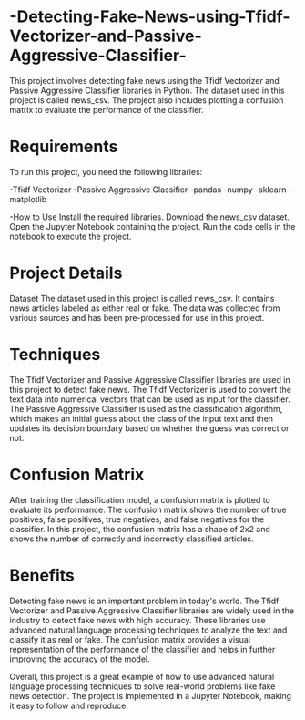 # -Detecting-Fake-News-using-Tfidf-Vectorizer-and-Passive-Aggressive-Classifier-
This project involves detecting fake news using the Tfidf Vectorizer and Passive Aggressive Classifier libraries in Python. The dataset used in this project is called news_csv. The project also includes plotting a confusion matrix to evaluate the performance of the classifier.

# Requirements
To run this project, you need the following libraries:

-Tfidf Vectorizer
-Passive Aggressive Classifier
-pandas
-numpy
-sklearn
-matplotlib

-How to Use
Install the required libraries.
Download the news_csv dataset.
Open the Jupyter Notebook containing the project.
Run the code cells in the notebook to execute the project.

# Project Details
Dataset
The dataset used in this project is called news_csv. It contains news articles labeled as either real or fake. The data was collected from various sources and has been pre-processed for use in this project.

# Techniques
The Tfidf Vectorizer and Passive Aggressive Classifier libraries are used in this project to detect fake news. The Tfidf Vectorizer is used to convert the text data into numerical vectors that can be used as input for the classifier. The Passive Aggressive Classifier is used as the classification algorithm, which makes an initial guess about the class of the input text and then updates its decision boundary based on whether the guess was correct or not.

# Confusion Matrix
After training the classification model, a confusion matrix is plotted to evaluate its performance. The confusion matrix shows the number of true positives, false positives, true negatives, and false negatives for the classifier. In this project, the confusion matrix has a shape of 2x2 and shows the number of correctly and incorrectly classified articles.

# Benefits
Detecting fake news is an important problem in today's world. The Tfidf Vectorizer and Passive Aggressive Classifier libraries are widely used in the industry to detect fake news with high accuracy. These libraries use advanced natural language processing techniques to analyze the text and classify it as real or fake. The confusion matrix provides a visual representation of the performance of the classifier and helps in further improving the accuracy of the model.

Overall, this project is a great example of how to use advanced natural language processing techniques to solve real-world problems like fake news detection. The project is implemented in a Jupyter Notebook, making it easy to follow and reproduce.





